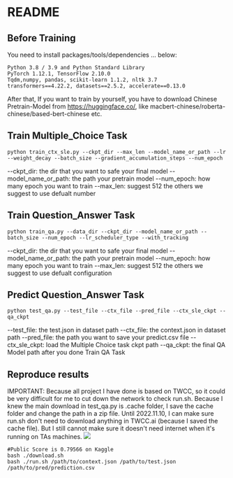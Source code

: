 # README

## Before Training
You need to install packages/tools/dependencies ... below:
```
Python 3.8 / 3.9 and Python Standard Library
PyTorch 1.12.1, TensorFlow 2.10.0
Tqdm,numpy, pandas, scikit-learn 1.1.2, nltk 3.7
transformers==4.22.2, datasets==2.5.2, accelerate==0.13.0
```
After that, If you want to train by yourself, you have to download Chinese Pretrain-Model from https://huggingface.co/, like macbert-chinese/roberta-chinese/based-bert-chinese etc.

## Train Multiple_Choice Task
```
python train_ctx_sle.py --ckpt_dir --max_len --model_name_or_path --lr --weight_decay --batch_size --gradient_accumulation_steps --num_epoch
```
--ckpt_dir: the dir that you want to safe your final model
--model_name_or_path: the path your pretrain model
--num_epoch: how many epoch you want to train
--max_len: suggest 512
the others we suggest to use defualt number 

## Train Question_Answer Task
```
python train_qa.py --data_dir --ckpt_dir --model_name_or_path --batch_size --num_epoch --lr_scheduler_type --with_tracking
```
--ckpt_dir: the dir that you want to safe your final model
--model_name_or_path: the path your pretrain model
--num_epoch: how many epoch you want to train
--max_len: suggest 512
the others we suggest to use defualt configuration

## Predict Question_Answer Task
```
python test_qa.py --test_file --ctx_file --pred_file --ctx_sle_ckpt --qa_ckpt
```
--test_file: the test.json in dataset path
--ctx_file: the context.json in dataset path
--pred_file: the path you want to save your predict.csv file 
--ctx_sle_ckpt: load the Multiple Choice task ckpt path
--qa_ckpt: the final QA Model path after you done Train QA Task

## Reproduce results
IMPORTANT: Because all project I have done is based on TWCC, so it could be very difficult for me to cut down the network to check run.sh. Because I knew the main download in test_qa.py is .cache folder, I save the cache folder and change the path in a zip file. Until 2022.11.10, I can make sure run.sh don't need to download anything in TWCC.ai (because I saved the cache file). But I still cannot make sure it doesn't need internet when it's running on TAs machines.
![](https://i.imgur.com/b4UD5Ka.png)

```
#Public Score is 0.79566 on Kaggle
bash ./download.sh
bash ./run.sh /path/to/context.json /path/to/test.json /path/to/pred/prediction.csv
```
